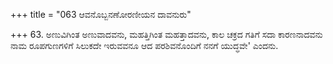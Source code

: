 +++
title = "063 ಆವನೊಬ್ಬನಣೋರಣೀಯನ ದಾವನುರು"

+++
63. ಅಣುವಿಗಿಂತ ಅಣುವಾದವನು, ಮಹತ್ತಿಗಿಂತ ಮಹತ್ತಾದವನು, ಕಾಲ ಚಕ್ರದ ಗತಿಗೆ ಸದಾ ಕಾರಣನಾದವನು  ನಾಮ ರೂಪಗುಣಗಳಿಗೆ ಸಿಲುಕದೇ ಇರುವವನೂ ಆದ ಪರಶಿವನೊಂದಿಗೆ ನನಗೆ ಯುದ್ಧವೇ' ಎಂದನು.